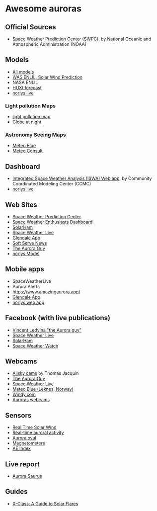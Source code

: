 # Awesome auroras

## Official Sources

- [Space Weather Prediction Center (SWPC)](https://www.swpc.noaa.gov/), by National Oceanic and Atmospheric Administration (NOAA)

## Models

- [All models](https://ccmc.gsfc.nasa.gov/models/?statuses=Production&statuses=Result+Only)
- [WAS ENLIL, Solar Wind Prediction](https://www.swpc.noaa.gov/products/wsa-enlil-solar-wind-prediction)
- NASA ENLIL
- [HUXt forecast](https://research.reading.ac.uk/met-spate/huxt-forecast/)
- [norlys live](https://norlys.live/)

### Light pollution Maps

- [light pollution map](https://www.lightpollutionmap.info)
- [Globe at night](https://app.globeatnight.org/map)

### Astronomy Seeing Maps

- [Meteo Blue](https://www.meteoblue.com/en/meteo/outdoorsports/seeing/)
- [Meteo Consult](https://www.meteoconsult.fr/carte-meteo/carte-observation-satellite)

## Dashboard

- [Integrated Space Weather Analysis (ISWA) Web app](https://iswa.ccmc.gsfc.nasa.gov/IswaSystemWebApp/), by Community Coordinated Modeling Center (CCMC)
- [norlys live](https://norlys.live/dashboard)


## Web Sites

- [Space Weather Prediction Center](https://www.swpc.noaa.gov/)
- [Space Weather Enthusiasts Dashboard](https://www.swpc.noaa.gov/communities/space-weather-enthusiasts-dashboard)
- [SolarHam](https://solarham.com/)
- [Space Weather Live](https://www.spaceweatherlive.com/)
- [Glendale App](https://aurora-alerts.uk/)
- [Soft Serve News](https://cdn.softservenews.com/Aurora.htm)
- [The Aurora Guy](https://theauroraguy.com/)
- [norlys Model](https://norlys.live/)

## Mobile apps

- SpaceWeatherLive
- Aurora Alerts
- https://www.amazingaurora.app/
- [Glendale App](https://aurora-alerts.uk/)
- [norlys web app](https://norlys.live/)

## Facebook  (with live publications)

- [Vincent Ledvina "the Aurora guy"](https://www.facebook.com/vincentledvina)
- [Space Weather Live](https://www.facebook.com/SpaceWeatherLive)
- [SolarHam](https://www.facebook.com/SolarHam)
- [Space Weather Watch](https://www.facebook.com/spacewxwatch)

## Webcams

- [Allsky cams](https://www.thomasjacquin.com/allsky-map/) by Thomas Jacquin
- [The Aurora Guy](https://theauroraguy.com/pages/webcams)
- [Space Weather Live](https://www.spaceweatherlive.com/en/auroral-activity/webcams.html)
- [Meteo Blue (Leknes, Norway)](https://www.meteoblue.com/en/weather/webcams/leknes_norway_7626400)
- [Windy.com](https://www.windy.com/?67.748,25.299,8,p:cams)
- [Auroras webcams](https://pomeh.github.io/aurora-cams/)

## Sensors

- [Real Time Solar Wind](https://www.swpc.noaa.gov/products/real-time-solar-wind)
- [Real-time auroral activity](https://www.spaceweatherlive.com/en/auroral-activity/real-time-auroral-activity.html)
- [Aurora oval](https://www.spaceweatherlive.com/en/auroral-activity/auroral-oval.html)
- [Magnetometers](https://www.spaceweatherlive.com/en/auroral-activity/magnetometers.html)
- [AE Index](http://wdc.kugi.kyoto-u.ac.jp/ae_realtime/presentmonth/index.html)

## Live report

- [Aurora Saurus](https://www.aurorasaurus.org/)

## Guides

- [X-Class: A Guide to Solar Flares](https://svs.gsfc.nasa.gov/10109/)
